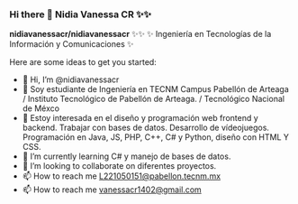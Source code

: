 ### Hi there 👋 Nidia Vanessa CR ✨✨

**nidiavanessacr/nidiavanessacr** ✨✨
✨ Ingeniería en Tecnologías de la Información y Comunicaciones ✨

Here are some ideas to get you started:

- 👋 Hi, I’m @nidiavanessacr
- 👀 Soy estudiante de Ingeniería en TECNM Campus Pabellón de Arteaga / Instituto Tecnológico de Pabellón de Arteaga. / Tecnológico Nacional de Méxco
- 👀 Estoy interesada en el diseño y programación web frontend y backend. Trabajar con bases de datos. Desarrollo de vídeojuegos. Programación en Java, JS, PHP, C++, C# y Python, diseño con HTML Y CSS.
- 🌱 I’m currently learning C# y manejo de bases de datos.
- 💞️ I’m looking to collaborate on diferentes proyectos.
- 📫 How to reach me L221050151@pabellon.tecnm.mx
- 📫 How to reach me vanessacr1402@gmail.com
